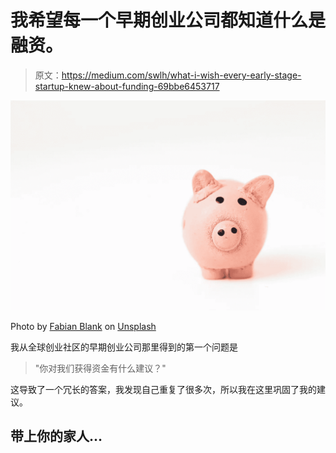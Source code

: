 # 我希望每一个早期创业公司都知道什么是融资。

> 原文：<https://medium.com/swlh/what-i-wish-every-early-stage-startup-knew-about-funding-69bbe6453717>

![](img/635ad19f1e65e4cb3a784367a4c9ffd2.png)

Photo by [Fabian Blank](https://unsplash.com/photos/pElSkGRA2NU?utm_source=unsplash&utm_medium=referral&utm_content=creditCopyText) on [Unsplash](https://unsplash.com/search/photos/money?utm_source=unsplash&utm_medium=referral&utm_content=creditCopyText)

我从全球创业社区的早期创业公司那里得到的第一个问题是

> "你对我们获得资金有什么建议？"

这导致了一个冗长的答案，我发现自己重复了很多次，所以我在这里巩固了我的建议。

## 带上你的家人…